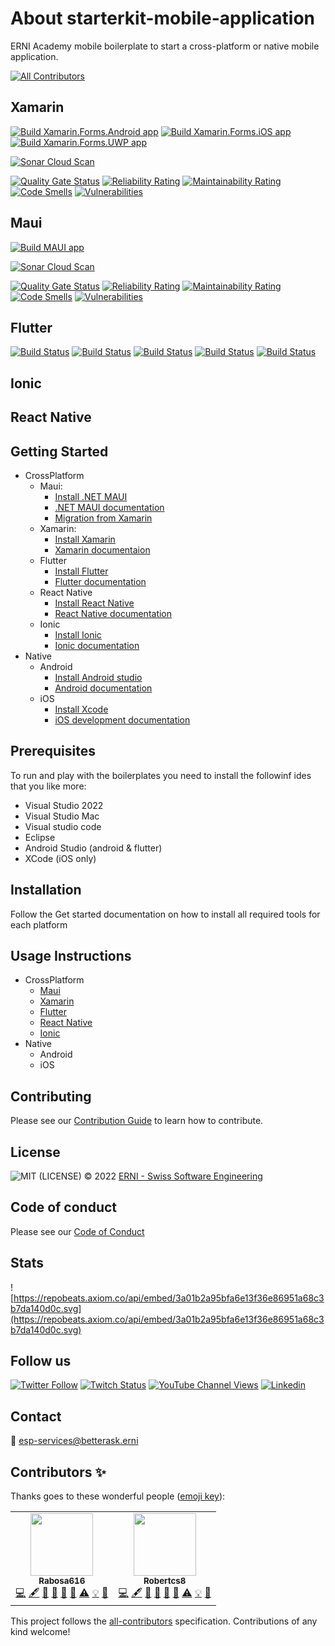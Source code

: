 # About starterkit-mobile-application

ERNI Academy mobile boilerplate to start a cross-platform or native mobile application.
<!-- ALL-CONTRIBUTORS-BADGE:START - Do not remove or modify this section -->
[![All Contributors](https://img.shields.io/badge/all_contributors-2-orange.svg?style=flat-square)](#contributors)
<!-- ALL-CONTRIBUTORS-BADGE:END -->

## Xamarin

[![Build Xamarin.Forms.Android app](https://github.com/ERNI-Academy/starterkit-mobile-application-xamarin/actions/workflows/CI-Xamarin.Forms.Android.yml/badge.svg?branch=main)](https://github.com/ERNI-Academy/starterkit-mobile-application-xamarin/actions/workflows/CI-Xamarin.Forms.Android.yml)
[![Build Xamarin.Forms.iOS app](https://github.com/ERNI-Academy/starterkit-mobile-application-xamarin/actions/workflows/CI-Xamarin.Forms.iOS.yml/badge.svg?branch=main)](https://github.com/ERNI-Academy/starterkit-mobile-application-xamarin/actions/workflows/CI-Xamarin.Forms.iOS.yml)
[![Build Xamarin.Forms.UWP app](https://github.com/ERNI-Academy/starterkit-mobile-application-xamarin/actions/workflows/CI-Xamarin.Forms.UWP.yml/badge.svg?branch=main)](https://github.com/ERNI-Academy/starterkit-mobile-application-xamarin/actions/workflows/CI-Xamarin.Forms.UWP.yml)

[![Sonar Cloud Scan](https://github.com/ERNI-Academy/starterkit-mobile-application-xamarin/actions/workflows/CI-SonaCloud-Scan.yml/badge.svg)](https://github.com/ERNI-Academy/starterkit-mobile-application-xamarin/actions/workflows/CI-SonaCloud-Scan.yml)

[![Quality Gate Status](https://sonarcloud.io/api/project_badges/measure?project=ERNI-Academy_starterkit-mobile-application-xamarin&metric=alert_status)](https://sonarcloud.io/summary/new_code?id=ERNI-Academy_starterkit-mobile-application-xamarin)
[![Reliability Rating](https://sonarcloud.io/api/project_badges/measure?project=ERNI-Academy_starterkit-mobile-application-xamarin&metric=reliability_rating)](https://sonarcloud.io/summary/new_code?id=ERNI-Academy_starterkit-mobile-application-xamarin)
[![Maintainability Rating](https://sonarcloud.io/api/project_badges/measure?project=ERNI-Academy_starterkit-mobile-application-xamarin&metric=sqale_rating)](https://sonarcloud.io/summary/new_code?id=ERNI-Academy_starterkit-mobile-application-xamarin)
[![Code Smells](https://sonarcloud.io/api/project_badges/measure?project=ERNI-Academy_starterkit-mobile-application-xamarin&metric=code_smells)](https://sonarcloud.io/summary/new_code?id=ERNI-Academy_starterkit-mobile-application-xamarin)
[![Vulnerabilities](https://sonarcloud.io/api/project_badges/measure?project=ERNI-Academy_starterkit-mobile-application-xamarin&metric=vulnerabilities)](https://sonarcloud.io/summary/new_code?id=ERNI-Academy_starterkit-mobile-application-xamarin)

## Maui

[![Build MAUI app](https://github.com/ERNI-Academy/starterkit-mobile-application-maui/actions/workflows/CI-MAUI.yml/badge.svg)](https://github.com/ERNI-Academy/starterkit-mobile-application-maui/actions/workflows/CI-MAUI.yml)

[![Sonar Cloud Scan](https://github.com/ERNI-Academy/starterkit-mobile-application-maui/actions/workflows/CI-SonaCloud-Scan.yml/badge.svg)](https://github.com/ERNI-Academy/starterkit-mobile-application-maui/actions/workflows/CI-SonaCloud-Scan.yml)

[![Quality Gate Status](https://sonarcloud.io/api/project_badges/measure?project=ERNI-Academy_starterkit-mobile-application-maui&metric=alert_status)](https://sonarcloud.io/summary/new_code?id=ERNI-Academy_starterkit-mobile-application-maui)
[![Reliability Rating](https://sonarcloud.io/api/project_badges/measure?project=ERNI-Academy_starterkit-mobile-application-maui&metric=reliability_rating)](https://sonarcloud.io/summary/new_code?id=ERNI-Academy_starterkit-mobile-application-maui)
[![Maintainability Rating](https://sonarcloud.io/api/project_badges/measure?project=ERNI-Academy_starterkit-mobile-application-maui&metric=sqale_rating)](https://sonarcloud.io/summary/new_code?id=ERNI-Academy_starterkit-mobile-application-maui)
[![Code Smells](https://sonarcloud.io/api/project_badges/measure?project=ERNI-Academy_starterkit-mobile-application-maui&metric=code_smells)](https://sonarcloud.io/summary/new_code?id=ERNI-Academy_starterkit-mobile-application-maui)
[![Vulnerabilities](https://sonarcloud.io/api/project_badges/measure?project=ERNI-Academy_starterkit-mobile-application-maui&metric=vulnerabilities)](https://sonarcloud.io/summary/new_code?id=ERNI-Academy_starterkit-mobile-application-maui)

## Flutter

[![Build Status](https://dev.azure.com/erniegh/ERNI-EPH-Mobile-FlutterStack/_apis/build/status/ERNI-Mobile-Blueprint-CI-Android?branchName=master&label=Android)](https://dev.azure.com/erniegh/ERNI-EPH-Mobile-FlutterStack/_build/latest?definitionId=772&branchName=master) [![Build Status](https://dev.azure.com/erniegh/ERNI-EPH-Mobile-FlutterStack/_apis/build/status/ERNI-Mobile-Blueprint-CI-iOS?branchName=master&label=iOS)](https://dev.azure.com/erniegh/ERNI-EPH-Mobile-FlutterStack/_build/latest?definitionId=773&branchName=master) [![Build Status](https://dev.azure.com/erniegh/ERNI-EPH-Mobile-FlutterStack/_apis/build/status/ERNI-Mobile-Blueprint-CI-Web?branchName=master&label=Web)](https://dev.azure.com/erniegh/ERNI-EPH-Mobile-FlutterStack/_build/latest?definitionId=774&branchName=master) [![Build Status](https://dev.azure.com/erniegh/ERNI-EPH-Mobile-FlutterStack/_apis/build/status/ERNI-Mobile-Blueprint-CI-Windows?branchName=master&label=Windows)](https://dev.azure.com/erniegh/ERNI-EPH-Mobile-FlutterStack/_build/latest?definitionId=784&branchName=master) [![Build Status](https://dev.azure.com/erniegh/ERNI-EPH-Mobile-FlutterStack/_apis/build/status/ERNI-Mobile-Blueprint-CI-Code-Validation?branchName=master&label=Code%20Validation)](https://dev.azure.com/erniegh/ERNI-EPH-Mobile-FlutterStack/_build/latest?definitionId=777&branchName=master)

## Ionic

## React Native

## Getting Started

* CrossPlatform
  * Maui:
    * [Install .NET MAUI](https://docs.microsoft.com/dotnet/maui/get-started/first-app?pivots=windows)
    * [.NET MAUI documentation](https://docs.microsoft.com/dotnet/maui)
    * [Migration from Xamarin](https://docs.microsoft.com/en-us/dotnet/maui/get-started/migrate)
  * Xamarin:
    * [Install Xamarin](https://docs.microsoft.com/en-us/xamarin/get-started/installation/?pivots=windows)
    * [Xamarin documentaion](https://docs.microsoft.com/en-us/xamarin/xamarin-forms/)
  * Flutter
    * [Install Flutter](https://docs.flutter.dev/get-started/install)
    * [Flutter documentation](https://docs.flutter.dev/)
  * React Native
    * [Install React Native](https://reactnative.dev/docs/environment-setup)
    * [React Native documentation](https://reactnative.dev/)
  * Ionic
    * [Install Ionic](https://ionicframework.com/docs/intro/cli)
    * [Ionic documentation](https://ionicframework.com/docs/)
* Native
  * Android
    * [Install Android studio](https://developer.android.com/studio)
    * [Android documentation](https://developer.android.com/)
  * iOS
    * [Install Xcode](https://developer.apple.com/xcode/)
    * [iOS development documentation](https://developer.apple.com/documentation/)

## Prerequisites

To run and play with the boilerplates you need to install the followinf ides that you like more:

* Visual Studio 2022
* Visual Studio Mac
* Visual studio code
* Eclipse
* Android Studio (android & flutter)
* XCode (iOS only)

## Installation

Follow the Get started documentation on how to install all required tools for each platform

## Usage Instructions

* CrossPlatform
  * [Maui](https://github.com/ERNI-Academy/starterkit-mobile-application-maui/#readme)
  * [Xamarin](https://github.com/ERNI-Academy/starterkit-mobile-application-xamarin/#readme)
  * [Flutter](https://github.com/ERNI-Academy/starterkit-mobile-application-flutter/#readme)
  * [React Native](https://github.com/ERNI-Academy/starterkit-mobile-application-react-native/#readme)
  * [Ionic](https://github.com/ERNI-Academy/starterkit-mobile-application-ionic/#readme)
* Native
  * Android
  * iOS

## Contributing

Please see our [Contribution Guide](CONTRIBUTING.md) to learn how to contribute.

## License

![MIT](https://img.shields.io/badge/License-MIT-blue.svg)
(LICENSE) © 2022 [ERNI - Swiss Software Engineering](https://www.betterask.erni)

## Code of conduct

Please see our [Code of Conduct](CODE_OF_CONDUCT.md)

## Stats

![https://repobeats.axiom.co/api/embed/3a01b2a95bfa6e13f36e86951a68c3b7da140d0c.svg](https://repobeats.axiom.co/api/embed/3a01b2a95bfa6e13f36e86951a68c3b7da140d0c.svg)

## Follow us

[![Twitter Follow](https://img.shields.io/twitter/follow/ERNI?style=social)](https://www.twitter.com/ERNI)
[![Twitch Status](https://img.shields.io/twitch/status/erni_academy?label=Twitch%20Erni%20Academy&style=social)](https://www.twitch.tv/erni_academy)
[![YouTube Channel Views](https://img.shields.io/youtube/channel/views/UCkdDcxjml85-Ydn7Dc577WQ?label=Youtube%20Erni%20Academy&style=social)](https://www.youtube.com/channel/UCkdDcxjml85-Ydn7Dc577WQ)
[![Linkedin](https://img.shields.io/badge/linkedin-31k-green?style=social&logo=Linkedin)](https://www.linkedin.com/company/erni)

## Contact

📧 esp-services@betterask.erni

## Contributors ✨

Thanks goes to these wonderful people ([emoji key](https://allcontributors.org/docs/en/emoji-key)):

<!-- ALL-CONTRIBUTORS-LIST:START - Do not remove or modify this section -->
<!-- prettier-ignore-start -->
<!-- markdownlint-disable -->
<table>
  <tr>
    <td align="center"><a href="https://github.com/Rabosa616"><img src="https://avatars.githubusercontent.com/u/12774781?v=4?s=100" width="100px;" alt=""/><br /><sub><b>Rabosa616</b></sub></a><br /><a href="https://github.com/ERNI-Academy/starterkit-mobile-application/commits?author=Rabosa616" title="Code">💻</a> <a href="#content-Rabosa616" title="Content">🖋</a> <a href="https://github.com/ERNI-Academy/starterkit-mobile-application/commits?author=Rabosa616" title="Documentation">📖</a> <a href="#design-Rabosa616" title="Design">🎨</a> <a href="#ideas-Rabosa616" title="Ideas, Planning, & Feedback">🤔</a> <a href="#maintenance-Rabosa616" title="Maintenance">🚧</a> <a href="https://github.com/ERNI-Academy/starterkit-mobile-application/commits?author=Rabosa616" title="Tests">⚠️</a> <a href="#example-Rabosa616" title="Examples">💡</a> <a href="https://github.com/ERNI-Academy/starterkit-mobile-application/pulls?q=is%3Apr+reviewed-by%3ARabosa616" title="Reviewed Pull Requests">👀</a></td>
    <td align="center"><a href="https://github.com/Robertcs8"><img src="https://avatars.githubusercontent.com/u/100421143?v=4?s=100" width="100px;" alt=""/><br /><sub><b>Robertcs8</b></sub></a><br /><a href="https://github.com/ERNI-Academy/starterkit-mobile-application/commits?author=Robertcs8" title="Code">💻</a> <a href="#content-Robertcs8" title="Content">🖋</a> <a href="https://github.com/ERNI-Academy/starterkit-mobile-application/commits?author=Robertcs8" title="Documentation">📖</a> <a href="#design-Robertcs8" title="Design">🎨</a> <a href="#ideas-Robertcs8" title="Ideas, Planning, & Feedback">🤔</a> <a href="#maintenance-Robertcs8" title="Maintenance">🚧</a> <a href="https://github.com/ERNI-Academy/starterkit-mobile-application/commits?author=Robertcs8" title="Tests">⚠️</a> <a href="#example-Robertcs8" title="Examples">💡</a> <a href="https://github.com/ERNI-Academy/starterkit-mobile-application/pulls?q=is%3Apr+reviewed-by%3ARobertcs8" title="Reviewed Pull Requests">👀</a></td>
  </tr>
</table>

<!-- markdownlint-restore -->
<!-- prettier-ignore-end -->

<!-- ALL-CONTRIBUTORS-LIST:END -->
This project follows the [all-contributors](https://github.com/all-contributors/all-contributors) specification. Contributions of any kind welcome!
